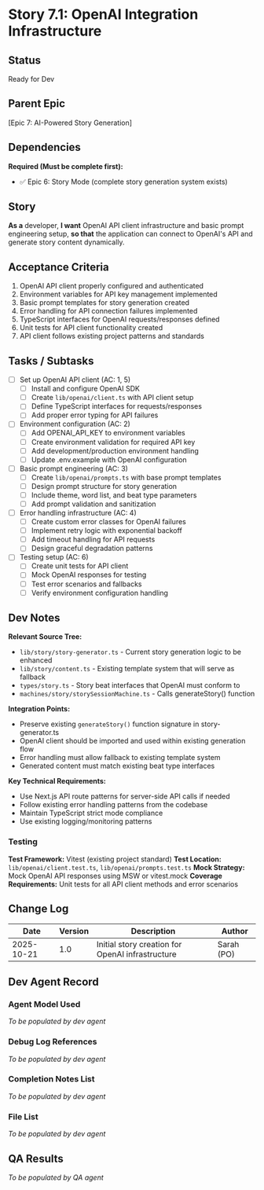 # Story 7.1: OpenAI Integration Infrastructure

## Status

Ready for Dev

## Parent Epic

[Epic 7: AI-Powered Story Generation]

## Dependencies

**Required (Must be complete first):**
- ✅ Epic 6: Story Mode (complete story generation system exists)

## Story

**As a** developer,
**I want** OpenAI API client infrastructure and basic prompt engineering setup,
**so that** the application can connect to OpenAI's API and generate story content dynamically.

## Acceptance Criteria

1. OpenAI API client properly configured and authenticated
2. Environment variables for API key management implemented  
3. Basic prompt templates for story generation created
4. Error handling for API connection failures implemented
5. TypeScript interfaces for OpenAI requests/responses defined
6. Unit tests for API client functionality created
7. API client follows existing project patterns and standards

## Tasks / Subtasks

- [ ] Set up OpenAI API client (AC: 1, 5)
  - [ ] Install and configure OpenAI SDK  
  - [ ] Create `lib/openai/client.ts` with API client setup
  - [ ] Define TypeScript interfaces for requests/responses
  - [ ] Add proper error typing for API failures

- [ ] Environment configuration (AC: 2)
  - [ ] Add OPENAI_API_KEY to environment variables
  - [ ] Create environment validation for required API key
  - [ ] Add development/production environment handling
  - [ ] Update .env.example with OpenAI configuration

- [ ] Basic prompt engineering (AC: 3)
  - [ ] Create `lib/openai/prompts.ts` with base prompt templates
  - [ ] Design prompt structure for story generation
  - [ ] Include theme, word list, and beat type parameters
  - [ ] Add prompt validation and sanitization

- [ ] Error handling infrastructure (AC: 4)
  - [ ] Create custom error classes for OpenAI failures
  - [ ] Implement retry logic with exponential backoff
  - [ ] Add timeout handling for API requests
  - [ ] Design graceful degradation patterns

- [ ] Testing setup (AC: 6)
  - [ ] Create unit tests for API client
  - [ ] Mock OpenAI responses for testing
  - [ ] Test error scenarios and fallbacks
  - [ ] Verify environment configuration handling

## Dev Notes

**Relevant Source Tree:**
- `lib/story/story-generator.ts` - Current story generation logic to be enhanced
- `lib/story/content.ts` - Existing template system that will serve as fallback
- `types/story.ts` - Story beat interfaces that OpenAI must conform to
- `machines/story/storySessionMachine.ts` - Calls generateStory() function

**Integration Points:**
- Preserve existing `generateStory()` function signature in story-generator.ts
- OpenAI client should be imported and used within existing generation flow
- Error handling must allow fallback to existing template system
- Generated content must match existing beat type interfaces

**Key Technical Requirements:**
- Use Next.js API route patterns for server-side API calls if needed
- Follow existing error handling patterns from the codebase
- Maintain TypeScript strict mode compliance
- Use existing logging/monitoring patterns

### Testing

**Test Framework:** Vitest (existing project standard)
**Test Location:** `lib/openai/client.test.ts`, `lib/openai/prompts.test.ts`
**Mock Strategy:** Mock OpenAI API responses using MSW or vitest.mock
**Coverage Requirements:** Unit tests for all API client methods and error scenarios

## Change Log

| Date | Version | Description | Author |
|------|---------|-------------|--------|
| 2025-10-21 | 1.0 | Initial story creation for OpenAI infrastructure | Sarah (PO) |

## Dev Agent Record

### Agent Model Used

_To be populated by dev agent_

### Debug Log References  

_To be populated by dev agent_

### Completion Notes List

_To be populated by dev agent_

### File List

_To be populated by dev agent_

## QA Results

_To be populated by QA agent_